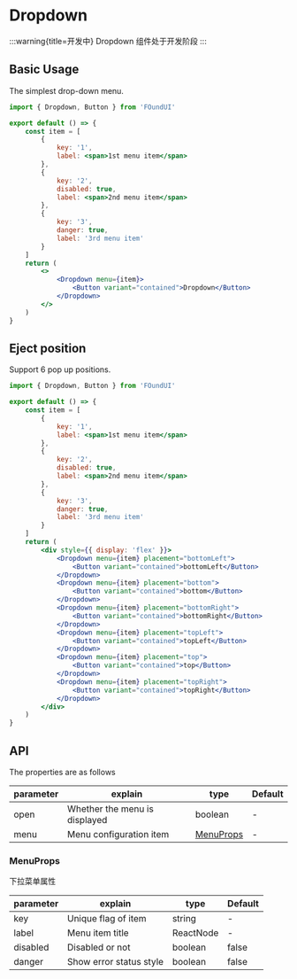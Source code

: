 # Dropdown

:::warning{title=开发中}
Dropdown 组件处于开发阶段
:::

## Basic Usage

The simplest drop-down menu.

```jsx
import { Dropdown, Button } from 'FOundUI'

export default () => {
    const item = [
        {
            key: '1',
            label: <span>1st menu item</span>
        },
        {
            key: '2',
            disabled: true,
            label: <span>2nd menu item</span>
        },
        {
            key: '3',
            danger: true,
            label: '3rd menu item'
        }
    ]
    return (
        <>
            <Dropdown menu={item}>
                <Button variant="contained">Dropdown</Button>
            </Dropdown>
        </>
    )
}
```

## Eject position

Support 6 pop up positions.

```jsx
import { Dropdown, Button } from 'FOundUI'

export default () => {
    const item = [
        {
            key: '1',
            label: <span>1st menu item</span>
        },
        {
            key: '2',
            disabled: true,
            label: <span>2nd menu item</span>
        },
        {
            key: '3',
            danger: true,
            label: '3rd menu item'
        }
    ]
    return (
        <div style={{ display: 'flex' }}>
            <Dropdown menu={item} placement="bottomLeft">
                <Button variant="contained">bottomLeft</Button>
            </Dropdown>
            <Dropdown menu={item} placement="bottom">
                <Button variant="contained">bottom</Button>
            </Dropdown>
            <Dropdown menu={item} placement="bottomRight">
                <Button variant="contained">bottomRight</Button>
            </Dropdown>
            <Dropdown menu={item} placement="topLeft">
                <Button variant="contained">topLeft</Button>
            </Dropdown>
            <Dropdown menu={item} placement="top">
                <Button variant="contained">top</Button>
            </Dropdown>
            <Dropdown menu={item} placement="topRight">
                <Button variant="contained">topRight</Button>
            </Dropdown>
        </div>
    )
}
```

## API

The properties are as follows

<!--
| 参数 | 说明 | 类型 | 默认值 | 版本 |
| --- | --- | --- | --- | --- |
| arrow | 下拉框箭头是否显示 | boolean \| { pointAtCenter: boolean } | false |  |
| autoFocus | 打开后自动聚焦下拉框 | boolean | false | 4.21.0 |
| disabled | 菜单是否禁用 | boolean | - |  |
| destroyPopupOnHide | 关闭后是否销毁 Dropdown | boolean | false |  |
| dropdownRender | 自定义下拉框内容 | (menus: ReactNode) => ReactNode | - | 4.24.0 |
| getPopupContainer | 菜单渲染父节点。默认渲染到 body 上，如果你遇到菜单滚动定位问题，试试修改为滚动的区域，并相对其定位。[示例](https://codepen.io/afc163/pen/zEjNOy?editors=0010) | (triggerNode: HTMLElement) => HTMLElement | () => document.body |  |
| menu | 菜单配置项 | [MenuProps](/components/menu-cn#api) | - | 4.24.0 |
| overlayClassName | 下拉根元素的类名称 | string | - |  |
| overlayStyle | 下拉根元素的样式 | CSSProperties | - |  |
| placement | 菜单弹出位置：`bottom` `bottomLeft` `bottomRight` `top` `topLeft` `topRight` | string | `bottomLeft` |  |
| trigger | 触发下拉的行为, 移动端不支持 hover | Array&lt;`click`\|`hover`\|`contextMenu`> | \[`hover`] |  |
| open | 菜单是否显示，小于 4.23.0 使用 `visible`（[为什么?](/docs/react/faq#弹层类组件为什么要统一至-open-属性)） | boolean | - | 4.23.0 |
| onOpenChange | 菜单显示状态改变时调用，点击菜单按钮导致的消失不会触发。小于 4.23.0 使用 `onVisibleChange`（[为什么?](/docs/react/faq#弹层类组件为什么要统一至-open-属性)） | (open: boolean) => void | - | 4.23.0 | -->

| parameter | explain                       | type                    | Default |
| --------- | ----------------------------- | ----------------------- | ------- |
| open      | Whether the menu is displayed | boolean                 | -       |
| menu      | Menu configuration item       | [MenuProps](#menuprops) | -       |

### MenuProps

下拉菜单属性

| parameter | explain                 | type      | Default |
| --------- | ----------------------- | --------- | ------- |
| key       | Unique flag of item     | string    | -       |
| label     | Menu item title         | ReactNode | -       |
| disabled  | Disabled or not         | boolean   | false   |
| danger    | Show error status style | boolean   | false   |
